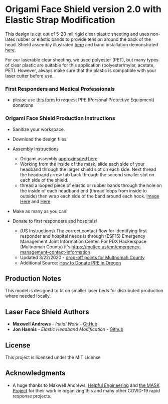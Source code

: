 # Origami Face Shield version 2.0 with Elastic Strap Modification

This design is cut out of 5-20 mil rigid clear plastic sheeting and uses non-latex rubber or elastic bands to provide tension around the back of the head. Shield assembly illustrated [here](./v2.0_Origami_Instructions.pdf) and band installation demonstrated [here](./elastic.origami.gif).

For our laserable clear sheeting, we used polyester (PET), but many types of clear plastic are suitable for this application (polyester/mylar, acetate, PET). However, always make sure that the plastic is compatible with your laser cutter before use.

### First Responders and Medical Professionals
* please use [this form](https://pdxhackerspace.org/request-ppe.html) to request PPE (Personal Protective Equipment) donations

### Origami Face Shield Production Instructions

* Sanitize your workspace.

* Download the design files.

* Assembly Instructions
  * Origami assembly [approximated here](https://www.youtube.com/watch?v=PY7l819OARc)
  * Working from the inside of the mask, slide each side of your headband through the larger shield slot on each side. Next thread the headband arrow tab back through the second smaller slot on each side of the shield.
  * thread a looped piece of elastic or rubber bands through the hole on the inside of each headband end (thread loops from inside to outside) then wrap each side of the band around each hook. [Image Here](https://pdxhackerspace.org/images/origami.png) and [Here](./elastic.origami.gif)

* Make as many as you can!

* Donate to first responders and hospitals! 
  * (US Instructions) The correct contact flow for identifying first responder and hospital needs is through (ESF15) Emergency Management Joint Information Center. For PDX Hackerspace (Multnomah County) it's https://multco.us/em/emergency-management-contact-information
  * Updated 3/22/2020 - [drop-off points for Multnomah County](https://www.myoregon.gov/2020/03/19/medical-professionals-asked-to-donate-surplus-ppe/?fbclid=IwAR2NB61SkEIvVmJIJs4YR7h7PvNmgK6z7GaP1kakN_UZAFjI-Oq7X_tPQ1Y)
  * Additional Source: [How to Donate PPE in Oregon](https://www.myoregon.gov/2020/03/19/medical-professionals-asked-to-donate-surplus-ppe)

## Production Notes 

This model is designed to fit on smaller laser beds for distributed production where needed locally.

## Laser Face Shield Authors

* **Maxwell Andrews** - *Initial Work* - [GitHub](https://github.com/madmaxbr5)
* **Jon Hannis** - *Elastic Headband Modification* - [Github](https://github.com/jonhannis)

## License

This project is licensed under the MIT License

## Acknowledgments

* A huge thanks to Maxwell Andrews, [Helpful Engineering](https://helpfulengineering.org) and [the MASK Project](https://maskproject.tech) for their work in organizing this and many other COVID-19 rapid response projects.
